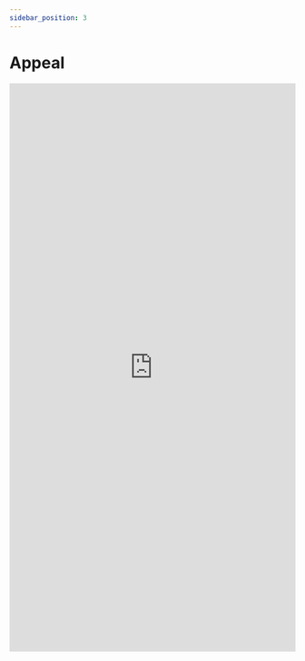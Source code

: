 ```yaml
---
sidebar_position: 3
---
```


# Appeal

<iframe 
  src="https://drive.google.com/file/d/1PVObE0flNR3QaC5gAC2XBy3GE1Vjnm6q/preview" 
  width="100%" 
  height="1000px"
  frameBorder="0">
</iframe>
